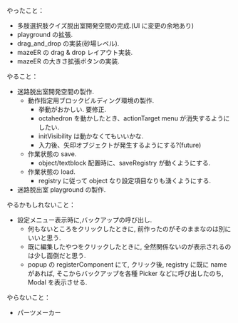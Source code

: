 やったこと：

- 多肢選択肢クイズ脱出室開発空間の完成.(UI に変更の余地あり)
- playground の拡張.
- drag_and_drop の実装(砂場レベル).
- mazeER の drag & drop レイアウト実装.
- mazeER の大きさ拡張ボタンの実装.

やること：

- 迷路脱出室開発空間の製作.
  - 動作指定用ブロックビルディング環境の製作.
    - 挙動がおかしい. 要修正.
    - octahedron を動かしたとき、actionTarget menu が消失するようにしたい.
    - initVisibility は動かなくてもいいかな.
    - 入力後、矢印オブジェクトが発生するようにする?(future)
  - 作業状態の save.
    - object/textblock 配置時に、saveRegistry が動くようにする.
  - 作業状態の load.
    - registry に従って object なり設定項目なりも湧くようにする.
- 迷路脱出室 playground の製作.

やるかもしれないこと：

- 設定メニュー表示時に,バックアップの呼び出し.
  - 何もないところをクリックしたときに, 前作ったのがそのままなのは別にいいと思う.
  - 既に編集したやつをクリックしたときに, 全然関係ないのが表示されるのは少し面倒だと思う.
  - popup の registerComponent にて, クリック後, registry に既に name があれば, そこからバックアップを各種 Picker などに呼び出したのち, Modal を表示させる.

やらないこと：

- パーツメーカー
